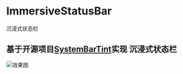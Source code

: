 # ImmersiveStatusBar
沉浸式状态栏

## 基于开源项目[SystemBarTint](https://github.com/jgilfelt/SystemBarTint)实现 沉浸式状态栏
![效果图](http://i.imgur.com/DT7jeva.png)
